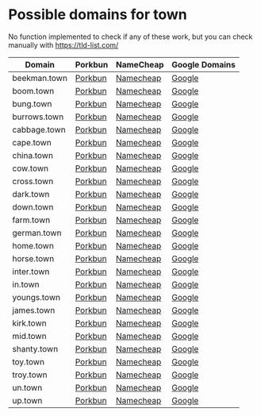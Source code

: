 # Possible domains for town

No function implemented to check if any of these work, but you can check manually with https://tld-list.com/

| Domain | Porkbun | NameCheap | Google Domains |
|---|---|---|---|
| beekman.town | [Porkbun](https://porkbun.com/checkout/search?prb=e814663da1&tlds=&idnLanguage=&search=search&q=beekman.town) | [Namecheap](https://www.namecheap.com/domains/registration/results/?domain=beekman.town) | [Google](https://domains.google.com/registrar/search?searchTerm=beekman.town) |
| boom.town | [Porkbun](https://porkbun.com/checkout/search?prb=e814663da1&tlds=&idnLanguage=&search=search&q=boom.town) | [Namecheap](https://www.namecheap.com/domains/registration/results/?domain=boom.town) | [Google](https://domains.google.com/registrar/search?searchTerm=boom.town) |
| bung.town | [Porkbun](https://porkbun.com/checkout/search?prb=e814663da1&tlds=&idnLanguage=&search=search&q=bung.town) | [Namecheap](https://www.namecheap.com/domains/registration/results/?domain=bung.town) | [Google](https://domains.google.com/registrar/search?searchTerm=bung.town) |
| burrows.town | [Porkbun](https://porkbun.com/checkout/search?prb=e814663da1&tlds=&idnLanguage=&search=search&q=burrows.town) | [Namecheap](https://www.namecheap.com/domains/registration/results/?domain=burrows.town) | [Google](https://domains.google.com/registrar/search?searchTerm=burrows.town) |
| cabbage.town | [Porkbun](https://porkbun.com/checkout/search?prb=e814663da1&tlds=&idnLanguage=&search=search&q=cabbage.town) | [Namecheap](https://www.namecheap.com/domains/registration/results/?domain=cabbage.town) | [Google](https://domains.google.com/registrar/search?searchTerm=cabbage.town) |
| cape.town | [Porkbun](https://porkbun.com/checkout/search?prb=e814663da1&tlds=&idnLanguage=&search=search&q=cape.town) | [Namecheap](https://www.namecheap.com/domains/registration/results/?domain=cape.town) | [Google](https://domains.google.com/registrar/search?searchTerm=cape.town) |
| china.town | [Porkbun](https://porkbun.com/checkout/search?prb=e814663da1&tlds=&idnLanguage=&search=search&q=china.town) | [Namecheap](https://www.namecheap.com/domains/registration/results/?domain=china.town) | [Google](https://domains.google.com/registrar/search?searchTerm=china.town) |
| cow.town | [Porkbun](https://porkbun.com/checkout/search?prb=e814663da1&tlds=&idnLanguage=&search=search&q=cow.town) | [Namecheap](https://www.namecheap.com/domains/registration/results/?domain=cow.town) | [Google](https://domains.google.com/registrar/search?searchTerm=cow.town) |
| cross.town | [Porkbun](https://porkbun.com/checkout/search?prb=e814663da1&tlds=&idnLanguage=&search=search&q=cross.town) | [Namecheap](https://www.namecheap.com/domains/registration/results/?domain=cross.town) | [Google](https://domains.google.com/registrar/search?searchTerm=cross.town) |
| dark.town | [Porkbun](https://porkbun.com/checkout/search?prb=e814663da1&tlds=&idnLanguage=&search=search&q=dark.town) | [Namecheap](https://www.namecheap.com/domains/registration/results/?domain=dark.town) | [Google](https://domains.google.com/registrar/search?searchTerm=dark.town) |
| down.town | [Porkbun](https://porkbun.com/checkout/search?prb=e814663da1&tlds=&idnLanguage=&search=search&q=down.town) | [Namecheap](https://www.namecheap.com/domains/registration/results/?domain=down.town) | [Google](https://domains.google.com/registrar/search?searchTerm=down.town) |
| farm.town | [Porkbun](https://porkbun.com/checkout/search?prb=e814663da1&tlds=&idnLanguage=&search=search&q=farm.town) | [Namecheap](https://www.namecheap.com/domains/registration/results/?domain=farm.town) | [Google](https://domains.google.com/registrar/search?searchTerm=farm.town) |
| german.town | [Porkbun](https://porkbun.com/checkout/search?prb=e814663da1&tlds=&idnLanguage=&search=search&q=german.town) | [Namecheap](https://www.namecheap.com/domains/registration/results/?domain=german.town) | [Google](https://domains.google.com/registrar/search?searchTerm=german.town) |
| home.town | [Porkbun](https://porkbun.com/checkout/search?prb=e814663da1&tlds=&idnLanguage=&search=search&q=home.town) | [Namecheap](https://www.namecheap.com/domains/registration/results/?domain=home.town) | [Google](https://domains.google.com/registrar/search?searchTerm=home.town) |
| horse.town | [Porkbun](https://porkbun.com/checkout/search?prb=e814663da1&tlds=&idnLanguage=&search=search&q=horse.town) | [Namecheap](https://www.namecheap.com/domains/registration/results/?domain=horse.town) | [Google](https://domains.google.com/registrar/search?searchTerm=horse.town) |
| inter.town | [Porkbun](https://porkbun.com/checkout/search?prb=e814663da1&tlds=&idnLanguage=&search=search&q=inter.town) | [Namecheap](https://www.namecheap.com/domains/registration/results/?domain=inter.town) | [Google](https://domains.google.com/registrar/search?searchTerm=inter.town) |
| in.town | [Porkbun](https://porkbun.com/checkout/search?prb=e814663da1&tlds=&idnLanguage=&search=search&q=in.town) | [Namecheap](https://www.namecheap.com/domains/registration/results/?domain=in.town) | [Google](https://domains.google.com/registrar/search?searchTerm=in.town) |
| youngs.town | [Porkbun](https://porkbun.com/checkout/search?prb=e814663da1&tlds=&idnLanguage=&search=search&q=youngs.town) | [Namecheap](https://www.namecheap.com/domains/registration/results/?domain=youngs.town) | [Google](https://domains.google.com/registrar/search?searchTerm=youngs.town) |
| james.town | [Porkbun](https://porkbun.com/checkout/search?prb=e814663da1&tlds=&idnLanguage=&search=search&q=james.town) | [Namecheap](https://www.namecheap.com/domains/registration/results/?domain=james.town) | [Google](https://domains.google.com/registrar/search?searchTerm=james.town) |
| kirk.town | [Porkbun](https://porkbun.com/checkout/search?prb=e814663da1&tlds=&idnLanguage=&search=search&q=kirk.town) | [Namecheap](https://www.namecheap.com/domains/registration/results/?domain=kirk.town) | [Google](https://domains.google.com/registrar/search?searchTerm=kirk.town) |
| mid.town | [Porkbun](https://porkbun.com/checkout/search?prb=e814663da1&tlds=&idnLanguage=&search=search&q=mid.town) | [Namecheap](https://www.namecheap.com/domains/registration/results/?domain=mid.town) | [Google](https://domains.google.com/registrar/search?searchTerm=mid.town) |
| shanty.town | [Porkbun](https://porkbun.com/checkout/search?prb=e814663da1&tlds=&idnLanguage=&search=search&q=shanty.town) | [Namecheap](https://www.namecheap.com/domains/registration/results/?domain=shanty.town) | [Google](https://domains.google.com/registrar/search?searchTerm=shanty.town) |
| toy.town | [Porkbun](https://porkbun.com/checkout/search?prb=e814663da1&tlds=&idnLanguage=&search=search&q=toy.town) | [Namecheap](https://www.namecheap.com/domains/registration/results/?domain=toy.town) | [Google](https://domains.google.com/registrar/search?searchTerm=toy.town) |
| troy.town | [Porkbun](https://porkbun.com/checkout/search?prb=e814663da1&tlds=&idnLanguage=&search=search&q=troy.town) | [Namecheap](https://www.namecheap.com/domains/registration/results/?domain=troy.town) | [Google](https://domains.google.com/registrar/search?searchTerm=troy.town) |
| un.town | [Porkbun](https://porkbun.com/checkout/search?prb=e814663da1&tlds=&idnLanguage=&search=search&q=un.town) | [Namecheap](https://www.namecheap.com/domains/registration/results/?domain=un.town) | [Google](https://domains.google.com/registrar/search?searchTerm=un.town) |
| up.town | [Porkbun](https://porkbun.com/checkout/search?prb=e814663da1&tlds=&idnLanguage=&search=search&q=up.town) | [Namecheap](https://www.namecheap.com/domains/registration/results/?domain=up.town) | [Google](https://domains.google.com/registrar/search?searchTerm=up.town) |
